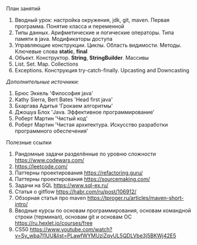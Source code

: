 План занятий

1. Вводный урок: настройка окружения, jdk, git, maven. Первая программа. Понятие класса и переменной
2. Типы данных. Арифметические и логические операторы. Типа памяти в java. Модификаторы доступа
3. Управляющие конструкции. Циклы. Область видимости. Методы. Ключевые слова **static**, **final**
4. Объект. Конструктор. **String**, **StringBuilder**. Массивы
5. List. Set. Map. Collections
6. Exceptions. Конструкция try-catch-finally. Upcasting and Downcasting

_Дополнительные источники:_

1. Брюс Эккель 'Философия java'
2. Kathy Sierra, Bert Bates 'Head first java'
3. Бхаргава Адитья 'Грокаем алгоритмы'
4. Джошуа Блох 'Java. Эффективное программирование'
5. Роберт Мартин 'Чистый код'
6. Роберт Мартин 'Чистая архитектура. Искусство разработки программного обеспечения'

Полезные ссылки

1. Рандомные задачи разделённые по уровню сложности https://www.codewars.com/
2. https://leetcode.com/
3. Паттерны проектирования https://refactoring.guru/
4. Паттерны проектирования https://sourcemaking.com/
5. Задачи на SQL https://www.sql-ex.ru/
6. Статья о gitflow https://habr.com/ru/post/106912/
7. Обзорная статья про maven https://tproger.ru/articles/maven-short-intro/
8. Вводные курсы по основам программирования, основам командной строки (терминал), основам git и основам ОС https://ru.hexlet.io/courses/free
9. CS50 https://www.youtube.com/watch?v=Sy_wba7l1UU&list=PLawfWYMUziZqyUL5QDLVbe3j5BKWj42E5